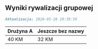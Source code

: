 ## Wyniki rywalizacji grupowej

```markdown
Aktualizacja: 2020-05-28 20:39:59
```

Drużyna A | Jeszcze bez nazwy
------------ | -------------
 40 KM | 32 KM